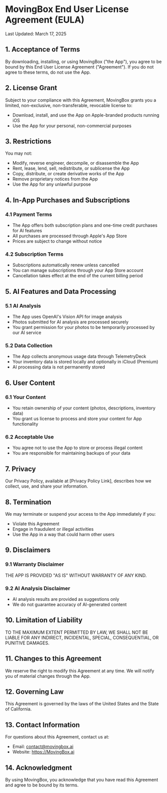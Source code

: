 # MovingBox End User License Agreement (EULA)

Last Updated: March 17, 2025

## 1. Acceptance of Terms

By downloading, installing, or using MovingBox ("the App"), you agree to be bound by this End User License Agreement ("Agreement"). If you do not agree to these terms, do not use the App.

## 2. License Grant

Subject to your compliance with this Agreement, MovingBox grants you a limited, non-exclusive, non-transferable, revocable license to:
- Download, install, and use the App on Apple-branded products running iOS
- Use the App for your personal, non-commercial purposes

## 3. Restrictions

You may not:
- Modify, reverse engineer, decompile, or disassemble the App
- Rent, lease, lend, sell, redistribute, or sublicense the App
- Copy, distribute, or create derivative works of the App
- Remove proprietary notices from the App
- Use the App for any unlawful purpose

## 4. In-App Purchases and Subscriptions

### 4.1 Payment Terms
- The App offers both subscription plans and one-time credit purchases for AI features
- All purchases are processed through Apple's App Store
- Prices are subject to change without notice

### 4.2 Subscription Terms
- Subscriptions automatically renew unless cancelled
- You can manage subscriptions through your App Store account
- Cancellation takes effect at the end of the current billing period

## 5. AI Features and Data Processing

### 5.1 AI Analysis
- The App uses OpenAI's Vision API for image analysis
- Photos submitted for AI analysis are processed securely
- You grant permission for your photos to be temporarily processed by our AI service

### 5.2 Data Collection
- The App collects anonymous usage data through TelemetryDeck
- Your inventory data is stored locally and optionally in iCloud (Premium)
- AI processing data is not permanently stored

## 6. User Content

### 6.1 Your Content
- You retain ownership of your content (photos, descriptions, inventory data)
- You grant us license to process and store your content for App functionality

### 6.2 Acceptable Use
- You agree not to use the App to store or process illegal content
- You are responsible for maintaining backups of your data

## 7. Privacy

Our Privacy Policy, available at [Privacy Policy Link], describes how we collect, use, and share your information.

## 8. Termination

We may terminate or suspend your access to the App immediately if you:
- Violate this Agreement
- Engage in fraudulent or illegal activities
- Use the App in a way that could harm other users

## 9. Disclaimers

### 9.1 Warranty Disclaimer
THE APP IS PROVIDED "AS IS" WITHOUT WARRANTY OF ANY KIND.

### 9.2 AI Analysis Disclaimer
- AI analysis results are provided as suggestions only
- We do not guarantee accuracy of AI-generated content

## 10. Limitation of Liability

TO THE MAXIMUM EXTENT PERMITTED BY LAW, WE SHALL NOT BE LIABLE FOR ANY INDIRECT, INCIDENTAL, SPECIAL, CONSEQUENTIAL, OR PUNITIVE DAMAGES.

## 11. Changes to this Agreement

We reserve the right to modify this Agreement at any time. We will notify you of material changes through the App.

## 12. Governing Law

This Agreement is governed by the laws of the United States and the State of California.

## 13. Contact Information

For questions about this Agreement, contact us at:
- Email: contact@movingbox.ai
- Website: https://MovingBox.ai

## 14. Acknowledgment

By using MovingBox, you acknowledge that you have read this Agreement and agree to be bound by its terms.
